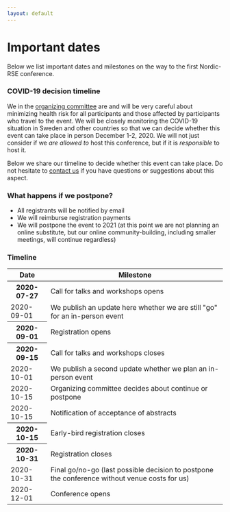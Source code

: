 ```yaml
---
layout: default
---
```


# Important dates

Below we list important dates and milestones on the way to the first Nordic-RSE
conference.


### COVID-19 decision timeline

We in the [organizing committee](/conference/team/) are and will be very
careful about minimizing health risk for all participants and those affected by
participants who travel to the event.
We will be closely monitoring the COVID-19 situation in Sweden and other
countries so that we can decide whether this event can take place in person
December 1-2, 2020. We will not just consider if we *are allowed to* host
this conference, but if it is *responsible* to host it.

Below we share our timeline to decide whether this event can take place.
Do not hesitate to [contact us](mailto:nordic-rse-organizers@neic.no) if you
have questions or suggestions about this aspect.


### What happens if we postpone?

- All registrants will be notified by email
- We will reimburse registration payments
- We will postpone the event to 2021 (at this point we are not planning an online substitute, but our online community-building, including smaller meetings, will continue regardless)


### Timeline

<table class="table">
  <thead>
    <tr>
      <th scope="col">Date</th>
      <th scope="col">Milestone</th>
    </tr>
  </thead>
  <tbody>
    <tr>
      <th scope="row">2020-07-27</th>
      <td>Call for talks and workshops opens</td>
    </tr>
    <tr>
      <td>2020-09-01</td>
      <td>We publish an update here whether we are still "go" for an in-person event</td>
    </tr>
    <tr>
      <th scope="row">2020-09-01</th>
      <td>Registration opens</td>
    </tr>
    <tr>
      <th scope="row">2020-09-15</th>
      <td>Call for talks and workshops closes</td>
    </tr>
    <tr>
      <td>2020-10-01</td>
      <td>We publish a second update whether we plan an in-person event</td>
    </tr>
    <tr>
      <td>2020-10-15</td>
      <td>Organizing committee decides about continue or postpone</td>
    </tr>
    <tr>
      <td>2020-10-15</td>
      <td>Notification of acceptance of abstracts</td>
    </tr>
    <tr>
      <th scope="row">2020-10-15</th>
      <td>Early-bird registration closes</td>
    </tr>
    <tr>
      <th scope="row">2020-10-31</th>
      <td>Registration closes</td>
    </tr>
    <tr>
      <td>2020-10-31</td>
      <td>Final go/no-go (last possible decision to postpone the conference without venue costs for us)</td>
    </tr>
    <tr>
      <td>2020-12-01</td>
      <td>Conference opens</td>
    </tr>
  </tbody>
</table>
